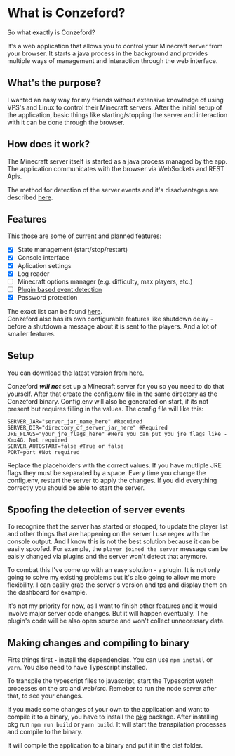 # What is Conzeford?

So what exactly is Conzeford?

It's a web application that allows you to control your Minecraft server from your browser.
It starts a java process in the background and provides multiple ways of management and interaction through the web interface.

## What's the purpose?

I wanted an easy way for my friends without extensive knowledge of using VPS's and Linux to control their Minecraft servers.
After the initial setup of the application, basic things like starting/stopping the server and interaction with it can be done through the browser.

## How does it work?

The Minecraft server itself is started as a java process managed by the app. The application communicates with the browser via WebSockets and REST Apis.

The method for detection of the server events and it's disadvantages are described [here](#Spoofing-the-detection-of-server-events).

## Features

This those are some of current and planned features:

-   [x] State management (start/stop/restart)
-   [x] Console interface
-   [x] Aplication settings
-   [x] Log reader
-   [ ] Minecraft options manager (e.g. difficulty, max players, etc.)
-   [ ] [Plugin based event detection](#Spoofing-the-detection-of-server-events)
-   [x] Password protection

The exact list can be found [here](https://github.com/UltimateDoge5/Conzeford/projects/1).  
Conzeford also has its own configurable features like shutdown delay - before a shutdown a message about it is sent to the players. And a lot of smaller features.

## Setup

You can download the latest version from [here](https://github.com/UltimateDoge5/Conzeford/releases).

Conzeford **_will not_** set up a Minecraft server for you so you need to do that yourself.
After that create the config.env file in the same directory as the Conzeford binary.
Config.env will also be generated on start, if its not present but requires filling in the values.
The config file will like this:

```
SERVER_JAR="server_jar_name_here" #Required
SERVER_DIR="directory_of_server_jar_here" #Required
JRE_FLAGS="your_jre_flags_here" #Here you can put you jre flags like -Xmx4G. Not required
SERVER_AUTOSTART=false #True or false
PORT=port #Not required
```

Replace the placeholders with the correct values. If you have mutliple JRE flags they must be separated by a space.
Every time you change the config.env, restart the server to apply the changes.
If you did everything correctly you should be able to start the server.

## Spoofing the detection of server events

To recognize that the server has started or stopped, to update the player list and other things that are happening on the server I use regex with the console output. And I know this is not the best solution because it can be easily spoofed. For example, the `player joined the server` message can be eaisly changed via plugins and the server won't detect that anymore.

To combat this I've come up with an easy solution - a plugin. It is not only going to solve my existing problems but it's also going to allow me more flexibility. I can easily grab the server's version and tps and display them on the dashboard for example.

It's not my priority for now, as I want to finish other features and it would involve major server code changes. But it will happen eventually. The plugin's code will be also open source and won't collect unnecessary data.

## Making changes and compiling to binary

Firts things first - install the dependencies. You can use `npm install` or `yarn`.
You also need to have Typescript installed.

To transpile the typescript files to javascript, start the Typescript watch processes on the src and web/src.
Remeber to run the node server after that, to see your changes.

If you made some changes of your own to the application and want to compile it to a binary, you have to install the [pkg](https://www.npmjs.com/package/pkg) package.
After installing pkg run `npm run build` or `yarn build`. It will start the transpilation processes and compile to the binary.

It will compile the application to a binary and put it in the dist folder.
